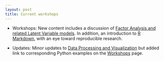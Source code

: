 ```yaml
---
layout: post
title: Current workshops
---
```


- Workshops: New content includes a discussion of [Factor Analysis and related Latent Variable models](https://m-clark.github.io/sem/FA_notes.html).  In addition, an introduction to [R Markdown](http://m-clark.github.io/Introduction-to-Rmarkdown/), with an eye toward reproducible research.


- Updates: Minor updates to [Data Processing and Visualization](http://m-clark.github.io/data-processing-and-visualization/) but added link to corresponding Python examples on the [Workshops](../workshops/) page.
